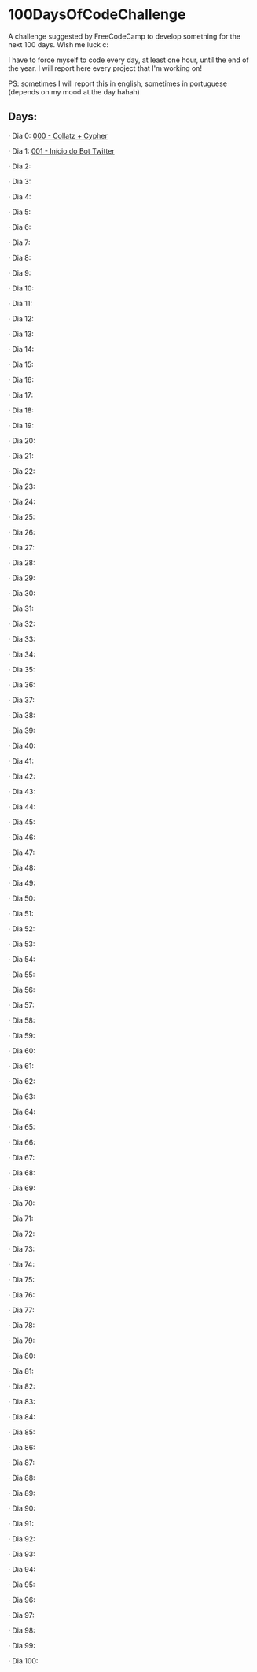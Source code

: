 # 100DaysOfCodeChallenge
A challenge suggested by FreeCodeCamp to develop something for the next 100 days. Wish me luck c:

I have to force myself to code every day, at least one hour, until the end of the year. I will report here every project that I'm working on!

PS: sometimes I will report this in english, sometimes in portuguese (depends on my mood at the day hahah)
## Days:

· Dia 0: [000 - Collatz + Cypher](https://github.com/hugofolloni/100DaysOfCodeChallenge/tree/main/000)

· Dia 1: [001 - Início do Bot Twitter](https://github.com/hugofolloni/100DaysOfCodeChallenge/tree/main/001)

· Dia 2: 

· Dia 3: 

· Dia 4: 

· Dia 5: 

· Dia 6: 

· Dia 7:

· Dia 8: 

· Dia 9: 

· Dia 10: 

· Dia 11: 

· Dia 12: 

· Dia 13: 

· Dia 14: 

· Dia 15: 

· Dia 16: 

· Dia 17:

· Dia 18:

· Dia 19:

· Dia 20:

· Dia 21: 

· Dia 22: 

· Dia 23: 

· Dia 24: 

· Dia 25: 

· Dia 26: 

· Dia 27:

· Dia 28: 

· Dia 29:

· Dia 30: 

· Dia 31: 

· Dia 32: 

· Dia 33: 

· Dia 34: 

· Dia 35: 

· Dia 36: 

· Dia 37:

· Dia 38: 

· Dia 39:

· Dia 40: 

· Dia 41: 

· Dia 42: 

· Dia 43: 

· Dia 44: 

· Dia 45: 

· Dia 46: 

· Dia 47:

· Dia 48: 

· Dia 49: 

· Dia 50: 

· Dia 51: 

· Dia 52: 

· Dia 53: 

· Dia 54: 

· Dia 55: 

· Dia 56: 

· Dia 57:

· Dia 58:

· Dia 59: 

· Dia 60: 

· Dia 61: 

· Dia 62: 

· Dia 63: 

· Dia 64: 

· Dia 65: 

· Dia 66: 

· Dia 67:

· Dia 68: 

· Dia 69:

· Dia 70:

· Dia 71: 

· Dia 72: 

· Dia 73: 

· Dia 74: 

· Dia 75: 

· Dia 76: 

· Dia 77:

· Dia 78: 

· Dia 79:

· Dia 80: 

· Dia 81: 

· Dia 82: 

· Dia 83: 

· Dia 84: 

· Dia 85: 

· Dia 86: 

· Dia 87:

· Dia 88:

· Dia 89: 

· Dia 90: 

· Dia 91: 

· Dia 92: 

· Dia 93: 

· Dia 94: 

· Dia 95: 

· Dia 96: 

· Dia 97:

· Dia 98: 

· Dia 99:

· Dia 100: 















